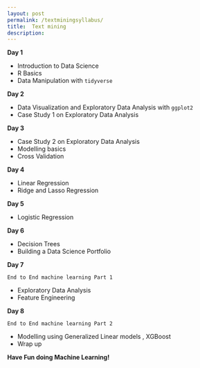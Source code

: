 ```yaml
---
layout: post
permalink: /textminingsyllabus/
title:  Text mining
description: 
---
```


**Day 1**

* Introduction to Data Science
* R Basics
* Data Manipulation with `tidyverse`           


**Day 2**                 
* Data Visualization and Exploratory Data Analysis with `ggplot2`       
* Case Study 1 on Exploratory Data Analysis          

**Day 3**
* Case Study 2 on Exploratory Data Analysis             
* Modelling basics             
* Cross Validation            

**Day 4**
* Linear Regression        
* Ridge and Lasso Regression                 

**Day 5**
* Logistic Regression             

**Day 6**
* Decision Trees            
* Building a Data Science Portfolio           
          
**Day 7**               

`End to End machine learning Part 1`       

- Exploratory Data Analysis            
- Feature Engineering            
                        
**Day 8**            

`End to End machine learning Part 2 `      
   
- Modelling using Generalized Linear models , XGBoost            
- Wrap up         

**Have Fun doing Machine Learning!**